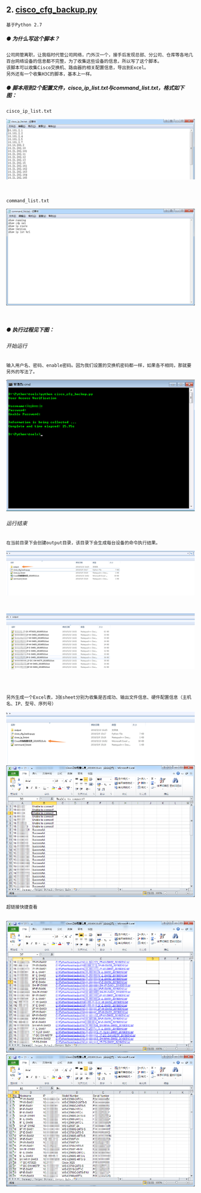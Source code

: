 ## **2. [cisco_cfg_backup.py](https://github.com/dayerong/tools/blob/master/cisco_tool/cisco_cfg_backup.py)**

```
基于Python 2.7
```

##### ● 为什么写这个脚本？

```
公司网管离职，让我临时代管公司网络，门外汉一个，接手后发现总部、分公司、仓库等各地几百台网络设备的信息都不完整，为了收集这些设备的信息，所以写了这个脚本。
该脚本可以收集Cisco交换机、路由器的相关配置信息，导出到Excel。
另外还有一个收集H3C的脚本，基本上一样。
```

##### ● 脚本用到2个配置文件，cisco_ip_list.txt与command_list.txt，格式如下图：

    cisco_ip_list.txt
![image](https://github.com/dayerong/tools/blob/master/cisco_tool/cisco_ip_list.png?raw=true)

<br>

    command_list.txt
![image](https://github.com/dayerong/tools/blob/master/cisco_tool/command_list.png?raw=true)

<br>

##### ● 执行过程见下图：

###### 开始运行
    输入用户名、密码、enable密码。因为我们设置的交换机密码都一样，如果各不相同，那就要另外的写法了。
![image](https://github.com/dayerong/tools/blob/master/cisco_tool/cisco_cfg_backup_1.png?raw=true)

###### 运行结束
    在当前目录下会创建output目录，该目录下会生成每台设备的命令执行结果。
![image](https://github.com/dayerong/tools/blob/master/cisco_tool/cisco_cfg_backup_2.png?raw=true)

<br>

![image](https://github.com/dayerong/tools/blob/master/cisco_tool/cisco_cfg_backup_3.png?raw=true)

<br>
<br>

    另外生成一个Excel表，3张sheet分别为收集是否成功、输出文件信息、硬件配置信息（主机名、IP、型号、序列号）

![image](https://github.com/dayerong/tools/blob/master/cisco_tool/cisco_cfg_backup_4.png?raw=true)
<br>
![image](https://github.com/dayerong/tools/blob/master/cisco_tool/cisco_cfg_backup_5.png?raw=true)
<br>

    超链接快捷查看
![image](https://github.com/dayerong/tools/blob/master/cisco_tool/cisco_cfg_backup_6.png?raw=true)
<br>
![image](https://github.com/dayerong/tools/blob/master/cisco_tool/cisco_cfg_backup_7.png?raw=true)
---